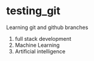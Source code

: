 # testing_git
Learning git and github branches

1. full stack development
2. Machine Learning
3. Artificial intelligence
